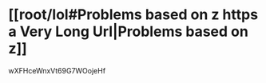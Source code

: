 # [[root/lol#Problems based on z https a Very Long Url|Problems based on z]]

wXFHceWnxVt69G7WOojeHf
